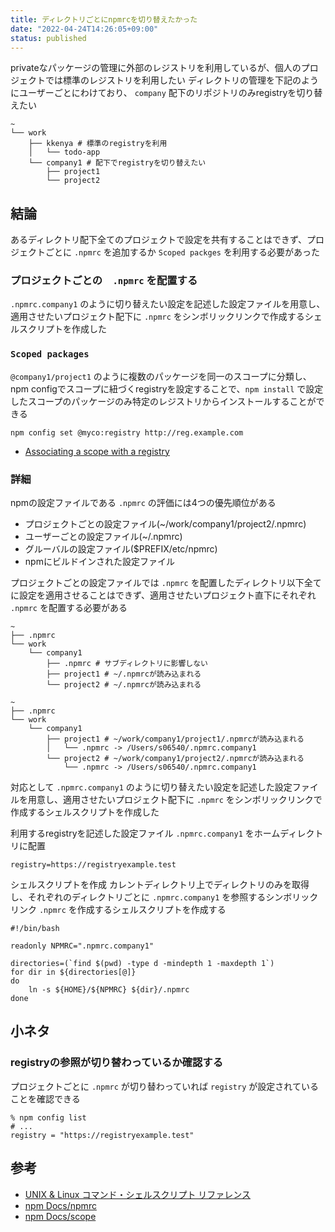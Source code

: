 ```yaml
---
title: ディレクトリごとにnpmrcを切り替えたかった
date: "2022-04-24T14:26:05+09:00"
status: published
---
```


privateなパッケージの管理に外部のレジストリを利用しているが、個人のプロジェクトでは標準のレジストリを利用したい
ディレクトリの管理を下記のようにユーザーごとにわけており、 `company` 配下のリポジトリのみregistryを切り替えたい

```shell
~
└── work
    ├── kkenya # 標準のregistryを利用
    │   └── todo-app
    └── company1 # 配下でregistryを切り替えたい
        ├── project1
        └── project2
```

## 結論

あるディレクトリ配下全てのプロジェクトで設定を共有することはできず、プロジェクトごとに `.npmrc` を追加するか `Scoped packges` を利用する必要があった

### プロジェクトごとの　`.npmrc` を配置する

`.npmrc.company1` のように切り替えたい設定を記述した設定ファイルを用意し、適用させたいプロジェクト配下に `.npmrc` をシンボリックリンクで作成するシェルスクリプトを作成した

### `Scoped packages`

`@company1/project1` のように複数のパッケージを同一のスコープに分類し、npm configでスコープに紐づくregistryを設定することで、`npm install` で設定したスコープのパッケージのみ特定のレジストリからインストールすることができる

```shell
npm config set @myco:registry http://reg.example.com
```

- [Associating a scope with a registry](https://docs.npmjs.com/cli/v8/using-npm/scope#associating-a-scope-with-a-registry)

### 詳細

npmの設定ファイルである `.npmrc` の評価には4つの優先順位がある

- プロジェクトごとの設定ファイル(~/work/company1/project2/.npmrc)
- ユーザーごとの設定ファイル(~/.npmrc)
- グルーバルの設定ファイル($PREFIX/etc/npmrc)
- npmにビルドインされた設定ファイル

プロジェクトごとの設定ファイルでは `.npmrc` を配置したディレクトリ以下全てに設定を適用させることはできず、適用させたいプロジェクト直下にそれぞれ `.npmrc` を配置する必要がある

```shell
~
├── .npmrc
└── work
    └── company1
        ├── .npmrc # サブディレクトリに影響しない
        ├── project1 # ~/.npmrcが読み込まれる
        └── project2 # ~/.npmrcが読み込まれる
```

```shell
~
├── .npmrc
└── work
    └── company1
        ├── project1 # ~/work/company1/project1/.npmrcが読み込まれる
        │   └── .npmrc -> /Users/s06540/.npmrc.company1
        └── project2 # ~/work/company1/project2/.npmrcが読み込まれる
            └── .npmrc -> /Users/s06540/.npmrc.company1
```

対応として `.npmrc.company1` のように切り替えたい設定を記述した設定ファイルを用意し、適用させたいプロジェクト配下に `.npmrc` をシンボリックリンクで作成するシェルスクリプトを作成した

利用するregistryを記述した設定ファイル `.npmrc.company1` をホームディレクトリに配置

```text
registry=https://registryexample.test
```

シェルスクリプトを作成
カレントディレクトリ上でディレクトリのみを取得し、それぞれのディレクトリごとに `.npmrc.company1` を参照するシンボリックリンク `.npmrc` を作成するシェルスクリプトを作成する

```shell
#!/bin/bash

readonly NPMRC=".npmrc.company1"

directories=(`find $(pwd) -type d -mindepth 1 -maxdepth 1`)
for dir in ${directories[@]}
do
    ln -s ${HOME}/${NPMRC} ${dir}/.npmrc 
done
```

## 小ネタ

### registryの参照が切り替わっているか確認する

プロジェクトごとに `.npmrc` が切り替わっていれば `registry` が設定されていることを確認できる

```shell
% npm config list
# ...
registry = "https://registryexample.test"
```

## 参考

- [UNIX & Linux コマンド・シェルスクリプト リファレンス](https://shellscript.sunone.me/array.html)
- [npm Docs/npmrc](https://docs.npmjs.com/cli/v8/configuring-npm/npmrc)
- [npm Docs/scope](https://docs.npmjs.com/cli/v8/using-npm/scope#associating-a-scope-with-a-registry)
